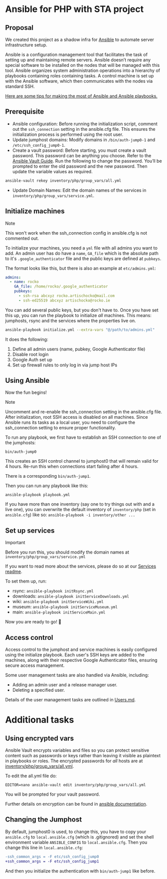 # Ansible for PHP with STA project

## Proposal

We created this project as a shadow infra for [Ansible](https://docs.ansible.com/ansible/latest/index.html) to automate server infrastructure setup.

Ansible is a configuration management tool that facilitates the task of setting up and maintaining remote servers.
Ansible doesn’t require any special software to be installed on the nodes that will be managed with this tool.
Ansible organizes system administration operations into a hierarchy of playbooks containing roles containing tasks.
A control machine is set up with the Ansible software, which then communicates with the nodes via standard SSH.

[Here are some tips for making the most of Ansible and Ansible playbooks.](https://docs.ansible.com/ansible/2.8/user_guide/playbooks_best_practices.html#best-practices)

## Prerequisite

- Ansible configuration: Before running the initialization script, comment out the `ssh_connection` setting in the ansible.cfg file. This ensures the initialization process is performed using the root user.
- Update jumphost domains: Modify domains in `/bin/auth-jump0-1` and `/etc/ssh_config_jump0-1`.
- Create a vault password: Before starting, you must create a vault password. This password can be anything you choose. Refer to the [Ansible Vault Guide](https://docs.ansible.com/ansible/2.8/user_guide/vault.html). Run the following to change the password. You’ll be prompted to enter the old password and the new password.
Then update the variable values as required.

```sh
ansible-vault rekey inventory/php/group_vars/all.yml
```

- Update Domain Names: Edit the domain names of the services in `inventory/php/group_vars/service.yml`.

## Initialize machines

> [!NOTE]
> This won't work when the ssh_connection config in ansible.cfg is not commented out.
>

To initialize your machines, you need a `yml` file with all admins you want to add.
An admin user has do have a `name`, `GA_file` which is the absolute path to it's `.google_authenticator` file and the public keys are defined at `pubkeys`.

The format looks like this, but there is also an example at `etc/admins.yml`:

```yml
admins:
  - name: rocko
    GA_file: /home/rocko/.google_authenticator
    pubkeys:
      - ssh-rsa abcxyz rocko.artischocko@mail.com
      - ssh-ed25519 abcxyz artischocko@rocko.ie
```

You can add several public keys, but you don't have to.
Once you have set this up, you can run the playbook to initialize _all_ machines.
This means: jumphosts, rsync and the services where the properties live on.

```sh
ansible-playbook initialize.yml --extra-vars "@/path/to/admins.yml"
```

It does the following:
  1. Define all admin users (name, pubkey, Google Authenticator file)
  2. Disable root login
  3. Google Auth set up
  4. Set up firewall rules to only log in via jump host IPs


## Using Ansible

Now the fun begins!

> [!NOTE]
> Uncomment and re-enable the ssh_connection setting in the ansible.cfg file. After initialization, root SSH access is disabled on all machines. Since Ansible runs its tasks as a local user, you need to configure the ssh_connection setting to ensure proper functionality.

To run any playbook, we first have to establish an SSH connection to one of the jumphosts:

```shell
bin/auth-jump0
```

This creates an SSH control channel to jumphost0 that will remain valid for 4 hours. Re-run this when connections start failing after 4 hours.

There is a corresponding `bin/auth-jump1`.

Then you can run any playbook like this:

```shell
ansible-playbook playbook.yml
```

If you have more than one inventory (say one to try things out with and a live one), you can overwrite the default inventory of `inventory/php` (set in `ansible.cfg`) like so: `ansible-playbook -i inventory/other ...`


## Set up services

> [!IMPORTANT]
> Before you run this, you should modify the domain names at `inventory/php/group_vars/service.yml`
>

If you want to read more about the services, please do so at our [Services readme](Services.md).

To set them up, run:

- rsync: `ansible-playbook initRsync.yml`
- downloads: `ansible-playbook initServiceDownloads.yml`
- wiki: `ansible-playbook initServiceWiki.yml`
- museum: `ansible-playbook initServiceMuseum.yml`
- main: `ansible-playbook initServiceMain.yml`

Now you are ready to go! :tada:

## Access control

Access control to the jumphost and service machines is easily configured using the initialize playbook. Each user's SSH keys are added to the machines, along with their respective Google Authenticator files, ensuring secure access management.

Some user management tasks are also handled via Ansible, including:

- Adding an admin user and a release manager user.
- Deleting a specified user.

Details of the user management tasks are outlined in [Users.md](Users.md).

# Additional tasks

## Using encrypted vars

Ansible Vault encrypts variables and files so you can protect sensitive content such as passwords or keys rather than leaving it visible as plaintext in playbooks or roles.
The encrypted passwords for _all_ hosts are at [inventory/php/group_vars/all.yml](inventory/php/group_vars/all.yml).

To edit the all.yml file do:

```shell
EDITOR=nano ansible-vault edit inventory/php/group_vars/all.yml
```

You will be prompted for your vault password.

Further details on encryption can be found in [ansible documentation](https://docs.ansible.com/ansible/latest/vault_guide/vault_encrypting_content.html).


## Changing the Jumphost

By default, jumphost0 is used, to change this, you have to copy your `ansible.cfg` to `local.ansible.cfg` (which is .gitignored) and set the shell environment variable `ANSIBLE_CONFIG` to `local.ansible.cfg`. Then you change this line in `local.ansible.cfg`:

```diff
-ssh_common_args = -F etc/ssh_config_jump0
+ssh_common_args = -F etc/ssh_config_jump1
```

And then you initialize the authentication with `bin/auth-jump1` like before.
